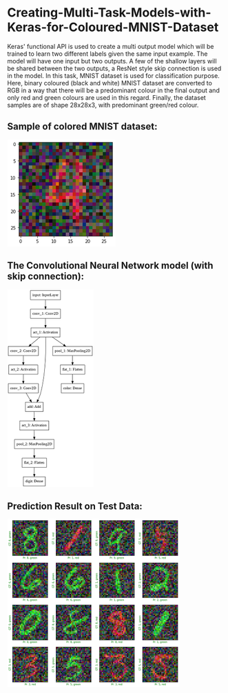 # Creating-Multi-Task-Models-with-Keras-for-Coloured-MNIST-Dataset

Keras' functional API is used to create a multi output model which will be trained to learn two different labels given the same input example. The model will have one input but two outputs. A few of the shallow layers will be shared between the two outputs, a ResNet style skip connection is used in the model. In this task, MNIST dataset is used for classification purpose. Here, binary coloured (black and white) MNIST dataset are converted to RGB in a way that there will be a predominant colour in the final output and only red and green colours are used in this regard. Finally, the dataset samples are of shape 28x28x3, with predominant green/red colour.

## Sample of colored MNIST dataset:
![Alt text](images/data.png?raw=true "Title")

## The Convolutional Neural Network model (with skip connection):
![Alt text](images/model.png?raw=true "Title")

## Prediction Result on Test Data:
![Alt text](images/pred.png?raw=true "Title")
